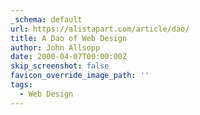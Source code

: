 ```yaml
---
_schema: default
url: https://alistapart.com/article/dao/
title: A Dao of Web Design
author: John Allsopp
date: 2000-04-07T00:00:00Z
skip_screenshot: false
favicon_override_image_path: ''
tags:
  - Web Design
---
```

